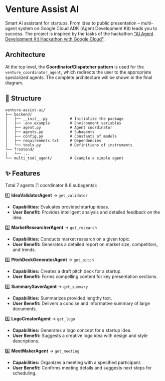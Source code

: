 # Venture Assist AI

Smart AI assistant for startups. From idea to public presentation – multi-agent system on Google Cloud ADK (Agent Development Kit) leads you to success. The project is inspired by the tasks of the hackathon ["AI Agent Development Kit Hackathon with Google Cloud"](https://googlecloudmultiagents.devpost.com/).

## Architecture

At the top level, the **Coordinator/Dispatcher pattern** is used for the `venture_coordinator_agent`, which redirects the user to the appropriate specialized agents. The complete architecture will be shown in the final diagram.


## 📁 Structure

```
venture-assist-ai/
├── backend/
│   ├── __init__.py          # Initialize the package
│   ├── .env.example         # Environment variables
│   ├── agent.py             # Agent coordinator
│   ├── agents.py            # Subagents
│   ├── config.py            # Constants of models
│   ├── requirements.txt     # Dependencies
│   └── tools.py             # Definitions of instruments
└── frontend/
│   └── ...
└── multi_tool_agent/        # Example a simple agent
```

## ✨ Features

Total 7 agents (1 coordinator & 6 subagents):

1️⃣ **IdeaValidatorAgent** -> `get_validator`
   - **Capabilities:** Evaluates provided startup ideas.
   - **User Benefit:** Provides intelligent analysis and detailed feedback on the idea.

2️⃣ **MarketResearcherAgent** -> `get_research`
   - **Capabilities:** Conducts market research on a given topic.
   - **User Benefit:** Generates a detailed report on market size, competitors, and trends.

3️⃣ **PitchDeckGeneratorAgent** -> `get_pitch`
   - **Capabilities:** Creates a draft pitch deck for a startup.
   - **User Benefit:** Forms compelling content for key presentation sections.

4️⃣ **SummarySaverAgent** -> `get_summary`
   - **Capabilities:** Summarizes provided lengthy text.
   - **User Benefit:** Delivers a concise and informative summary of large documents.

5️⃣ **LogoCreatorAgent** -> `get_logo`
   - **Capabilities:** Generates a logo concept for a startup idea.
   - **User Benefit:** Suggests a creative logo idea with design and style descriptions.

6️⃣ **MeetMakerAgent** -> `get_meeting`
   - **Capabilities:** Organizes a meeting with a specified participant.
   - **User Benefit:** Confirms meeting details and suggests next steps for scheduling.